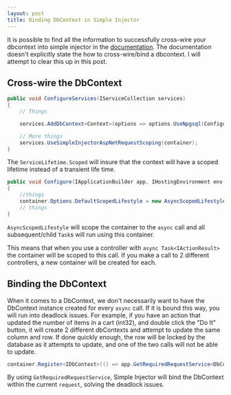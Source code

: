 ```yaml
---
layout: post
title: Binding DbContext in Simple Injector
---
```


It is possible to find all the information to successfully cross-wire your dbcontext into simple injector in the [documentation](http://simpleinjector.readthedocs.io/en/latest/aspnetintegration.html). The documentation doesn't explicitly state the how to cross-wire/bind a dbcontext. I will attempt to clear this up in this post.

## Cross-wire the DbContext ##
``` c#
public void ConfigureServices(IServiceCollection services)
{
    // Things

    services.AddDbContext<Context>(options => options.UseNpgsql(Configuration.GetConnectionString("NpgsqlConnection"), b => b.MigrationsAssembly("Stories")), ServiceLifetime.Scoped);

    // More things
    services.UseSimpleInjectorAspNetRequestScoping(container);
}
```

The `ServiceLifetime.Scoped` will insure that the context will have a scoped lifetime instead of a transient life time.

``` c#
public void Configure(IApplicationBuilder app, IHostingEnvironment env, ILoggerFactory loggerFactory)
{
    //things 
    container.Options.DefaultScopedLifestyle = new AsyncScopedLifestyle();
    // things
}
```

`AsyncScopedLifestyle` will scope the container to the `async` call and all subsequent/child `Task`s will run using this container.

This means that when you use a controller with `async Task<IActionResult>` the container will be scoped to this call. If you make a call to 2 different controllers, a new container will be created for each.

## Binding the DbContext ##

When it comes to a DbContext, we don't necessarily want to have the DbContext instance created for every `async` call. If it is bound this way, you will run into deadlock issues. For example, if you have an action that updated the number of items in a cart (int32), and double click the "Do It" button, it will create 2 different dbContexts and attempt to update the same column and row. If done quickly enough, the row will be locked by the database as it attempts to update, and one of the two calls will not be able to update.

``` c#
container.Register<IDbContext>(() => app.GetRequiredRequestService<DbContext>(), Lifestyle.Scoped);
```

By using `GetRequiredRequestService`, Simple Injector will bind the DbContext within the current `request`, solving the deadlock issues.